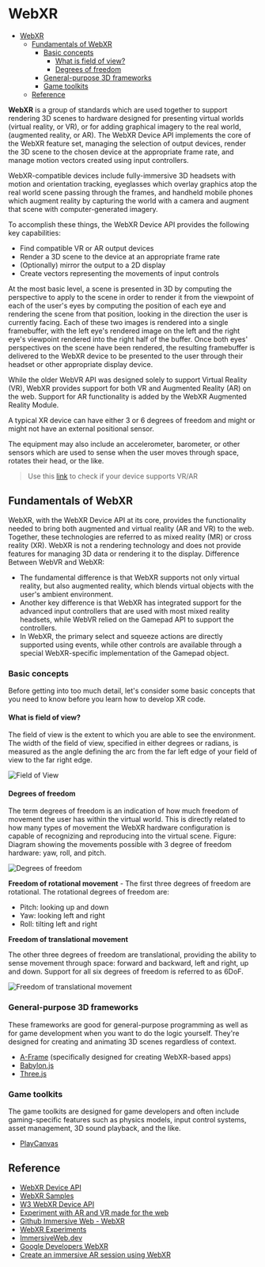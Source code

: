 # WebXR

- [WebXR](#webxr)
  - [Fundamentals of WebXR](#fundamentals-of-webxr)
    - [Basic concepts](#basic-concepts)
      - [What is field of view?](#what-is-field-of-view)
      - [Degrees of freedom](#degrees-of-freedom)
    - [General-purpose 3D frameworks](#general-purpose-3d-frameworks)
    - [Game toolkits](#game-toolkits)
  - [Reference](#reference)

**WebXR** is a group of standards which are used together to support rendering 3D scenes to hardware designed for presenting virtual worlds (virtual reality, or VR), or for adding graphical imagery to the real world, (augmented reality, or AR). The WebXR Device API implements the core of the WebXR feature set, managing the selection of output devices, render the 3D scene to the chosen device at the appropriate frame rate, and manage motion vectors created using input controllers.

WebXR-compatible devices include fully-immersive 3D headsets with motion and orientation tracking, eyeglasses which overlay graphics atop the real world scene passing through the frames, and handheld mobile phones which augment reality by capturing the world with a camera and augment that scene with computer-generated imagery.

To accomplish these things, the WebXR Device API provides the following key capabilities:

- Find compatible VR or AR output devices
- Render a 3D scene to the device at an appropriate frame rate
- (Optionally) mirror the output to a 2D display
- Create vectors representing the movements of input controls

At the most basic level, a scene is presented in 3D by computing the perspective to apply to the scene in order to render it from the viewpoint of each of the user's eyes by computing the position of each eye and rendering the scene from that position, looking in the direction the user is currently facing. Each of these two images is rendered into a single framebuffer, with the left eye's rendered image on the left and the right eye's viewpoint rendered into the right half of the buffer. Once both eyes' perspectives on the scene have been rendered, the resulting framebuffer is delivered to the WebXR device to be presented to the user through their headset or other appropriate display device.

While the older WebVR API was designed solely to support Virtual Reality (VR), WebXR provides support for both VR and Augmented Reality (AR) on the web. Support for AR functionality is added by the WebXR Augmented Reality Module.

A typical XR device can have either 3 or 6 degrees of freedom and might or might not have an external positional sensor.

The equipment may also include an accelerometer, barometer, or other sensors which are used to sense when the user moves through space, rotates their head, or the like.

> Use this [link](https://immersive-web.github.io/webxr-samples/) to check if your device supports VR/AR

## Fundamentals of WebXR

WebXR, with the WebXR Device API at its core, provides the functionality needed to bring both augmented and virtual reality (AR and VR) to the web. Together, these technologies are referred to as mixed reality (MR) or cross reality (XR). WebXR is not a rendering technology and does not provide features for managing 3D data or rendering it to the display. Difference Between WebVR and WebXR:

- The fundamental difference is that WebXR supports not only virtual reality, but also augmented reality, which blends virtual objects with the user's ambient environment.
- Another key difference is that WebXR has integrated support for the advanced input controllers that are used with most mixed reality headsets, while WebVR relied on the Gamepad API to support the controllers.
- In WebXR, the primary select and squeeze actions are directly supported using events, while other controls are available through a special WebXR-specific implementation of the Gamepad object.

### Basic concepts

Before getting into too much detail, let's consider some basic concepts that you need to know before you learn how to develop XR code.

#### What is field of view?

The field of view is the extent to which you are able to see the environment. The width of the field of view, specified in either degrees or radians, is measured as the angle defining the arc from the far left edge of your field of view to the far right edge.

![Field of View](https://developer.mozilla.org/en-US/docs/Web/API/WebXR_Device_API/Fundamentals/binocular-vision.svg)

#### Degrees of freedom

The term degrees of freedom is an indication of how much freedom of movement the user has within the virtual world. This is directly related to how many types of movement the WebXR hardware configuration is capable of recognizing and reproducing into the virtual scene. Figure: Diagram showing the movements possible with 3 degree of freedom hardware: yaw, roll, and pitch.

![Degrees of freedom](https://developer.mozilla.org/en-US/docs/Web/API/WebXR_Device_API/Fundamentals/3-degrees-of-freedom-min.svg)

**Freedom of rotational movement** - The first three degrees of freedom are rotational. The rotational degrees of freedom are:

- Pitch: looking up and down
- Yaw: looking left and right
- Roll: tilting left and right

**Freedom of translational movement**

The other three degrees of freedom are translational, providing the ability to sense movement through space: forward and backward, left and right, up and down. Support for all six degrees of freedom is referred to as 6DoF.

![Freedom of translational movement](https://developer.mozilla.org/en-US/docs/Web/API/WebXR_Device_API/Fundamentals/xr-translation-headset.png)

### General-purpose 3D frameworks

These frameworks are good for general-purpose programming as well as for game development when you want to do the logic yourself. They're designed for creating and animating 3D scenes regardless of context.

- [A-Frame](https://aframe.io/) (specifically designed for creating WebXR-based apps)
- [Babylon.js](https://www.babylonjs.com/)
- [Three.js](https://threejs.org/)

### Game toolkits

The game toolkits are designed for game developers and often include gaming-specific features such as physics models, input control systems, asset management, 3D sound playback, and the like.

- [PlayCanvas](https://playcanvas.com/)

## Reference

- [WebXR Device API](https://developer.mozilla.org/en-US/docs/Web/API/WebXR_Device_API)
- [WebXR Samples](https://immersive-web.github.io/webxr-samples/)
- [W3 WebXR Device API](https://www.w3.org/TR/webxr/)
- [Experiment with AR and VR made for the web](https://blog.google/products/google-ar-vr/webxr-experiments/)
- [Github Immersive Web - WebXR](https://github.com/immersive-web/webxr)
- [WebXR Experiments](https://experiments.withgoogle.com/collection/webxr)
- [ImmersiveWeb.dev](https://immersiveweb.dev/)
- [Google Developers WebXR](https://developers.google.com/ar/develop/webxr)
- [Create an immersive AR session using WebXR](https://developers.google.com/ar/develop/webxr/hello-webxr)
